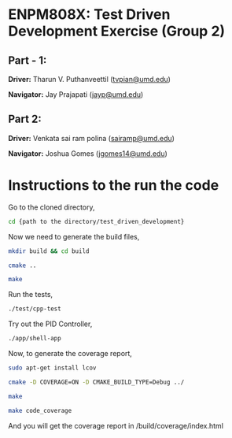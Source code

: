 # ENPM808X: Test Driven Development Exercise (Group 2)


## Part - 1:

**Driver:** Tharun V. Puthanveettil (tvpian@umd.edu)

**Navigator:** Jay Prajapati (jayp@umd.edu)

## Part 2:

**Driver:** Venkata sai ram polina (sairamp@umd.edu) 

**Navigator:** Joshua Gomes (jgomes14@umd.edu)


# Instructions to the run the code

Go to the cloned directory,
```sh
cd {path to the directory/test_driven_development}
```

Now we need to generate the build files,
```sh
mkdir build && cd build
```
```sh
cmake ..
```
```sh
make
```
Run the tests,
```sh
./test/cpp-test
```
Try out the PID Controller,
```sh
./app/shell-app
```
Now, to generate the coverage report,
```sh
sudo apt-get install lcov
```
```sh
cmake -D COVERAGE=ON -D CMAKE_BUILD_TYPE=Debug ../
```
```sh
make
```
```sh
make code_coverage
```
And you will get the coverage report in /build/coverage/index.html
